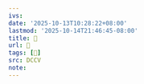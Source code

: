 ```yaml
---
ivs:
date: '2025-10-13T10:28:22+08:00'
lastmod: '2025-10-14T21:46:45-08:00'
title: 􄣻
url: 􄣻
tags: [𥔂]
src: DCCV
note:
---
```

